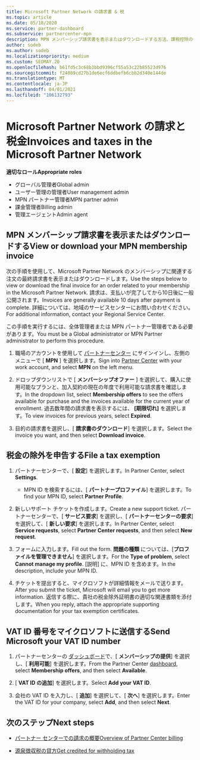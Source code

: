 ```yaml
---
title: Microsoft Partner Network の請求書 & 税
ms.topic: article
ms.date: 05/18/2020
ms.service: partner-dashboard
ms.subservice: partnercenter-mpn
description: MPN メンバーシップ請求書を表示またはダウンロードする方法、課税控除のファイル方法、および Microsoft の VAT ID 番号を送信する方法について説明します。
author: sodeb
ms.author: sodeb
ms.localizationpriority: medium
ms.custom: SEOMAY.20
ms.openlocfilehash: b61fd5c3c68b3bbd9396cf55a53c22b85523d976
ms.sourcegitcommit: f24089cd27b1de6ecf6ddbefb6cbb2d340e144de
ms.translationtype: MT
ms.contentlocale: ja-JP
ms.lasthandoff: 04/01/2021
ms.locfileid: "106132793"
---
```

# <a name="invoices-and-taxes-in-the-microsoft-partner-network"></a><span data-ttu-id="0a6d9-103">Microsoft Partner Network の請求と税金</span><span class="sxs-lookup"><span data-stu-id="0a6d9-103">Invoices and taxes in the Microsoft Partner Network</span></span>

<span data-ttu-id="0a6d9-104">**適切なロール**</span><span class="sxs-lookup"><span data-stu-id="0a6d9-104">**Appropriate roles**</span></span>

- <span data-ttu-id="0a6d9-105">グローバル管理者</span><span class="sxs-lookup"><span data-stu-id="0a6d9-105">Global admin</span></span>
- <span data-ttu-id="0a6d9-106">ユーザー管理の管理者</span><span class="sxs-lookup"><span data-stu-id="0a6d9-106">User management admin</span></span>
- <span data-ttu-id="0a6d9-107">MPN パートナー管理者</span><span class="sxs-lookup"><span data-stu-id="0a6d9-107">MPN partner admin</span></span>
- <span data-ttu-id="0a6d9-108">課金管理者</span><span class="sxs-lookup"><span data-stu-id="0a6d9-108">Billing admin</span></span>
- <span data-ttu-id="0a6d9-109">管理エージェント</span><span class="sxs-lookup"><span data-stu-id="0a6d9-109">Admin agent</span></span>

## <a name="view-or-download-your-mpn-membership-invoice"></a><span data-ttu-id="0a6d9-110">MPN メンバーシップ請求書を表示またはダウンロードする</span><span class="sxs-lookup"><span data-stu-id="0a6d9-110">View or download your MPN membership invoice</span></span>

<span data-ttu-id="0a6d9-111">次の手順を使用して、Microsoft Partner Network のメンバーシップに関連する注文の最終請求書を表示またはダウンロードします。</span><span class="sxs-lookup"><span data-stu-id="0a6d9-111">Use the steps below to view or download the final invoice for an order related to your membership in the Microsoft Partner Network.</span></span> <span data-ttu-id="0a6d9-112">請求は、支払いが完了してから10日後に一般公開されます。</span><span class="sxs-lookup"><span data-stu-id="0a6d9-112">Invoices are generally available 10 days after payment is complete.</span></span> <span data-ttu-id="0a6d9-113">詳細については、地域のサービスセンターにお問い合わせください。</span><span class="sxs-lookup"><span data-stu-id="0a6d9-113">For additional information, contact your Regional Service Center.</span></span>  

<span data-ttu-id="0a6d9-114">この手順を実行するには、全体管理者または MPN パートナー管理者である必要があります。</span><span class="sxs-lookup"><span data-stu-id="0a6d9-114">You must be a Global administrator or MPN Partner administrator to perform this procedure.</span></span> 

1.  <span data-ttu-id="0a6d9-115">職場のアカウントを使用して [パートナーセンター](https://partner.microsoft.com/dashboard/home) にサインインし、左側のメニューで [ **MPN** ] を選択します。</span><span class="sxs-lookup"><span data-stu-id="0a6d9-115">Sign into [Partner Center](https://partner.microsoft.com/dashboard/home) with your work account, and select **MPN** on the left menu.</span></span>

4.  <span data-ttu-id="0a6d9-116">ドロップダウンリストで [ **メンバーシップオファー** ] を選択して、購入に使用可能なプランと、加入契約の現在の年度で利用可能な請求書を確認します。</span><span class="sxs-lookup"><span data-stu-id="0a6d9-116">In the dropdown list, select **Membership offers** to see the offers available for purchase and the invoices available for the current year of enrollment.</span></span> <span data-ttu-id="0a6d9-117">過去数年間の請求書を表示するには、 **[期限切れ]** を選択します。</span><span class="sxs-lookup"><span data-stu-id="0a6d9-117">To view invoices for previous years, select **Expired**.</span></span>

6.  <span data-ttu-id="0a6d9-118">目的の請求書を選択し、[ **請求書のダウンロード**] を選択します。</span><span class="sxs-lookup"><span data-stu-id="0a6d9-118">Select the invoice you want, and then select **Download invoice**.</span></span> 

## <a name="file-a-tax-exemption"></a><span data-ttu-id="0a6d9-119">税金の除外を申告する</span><span class="sxs-lookup"><span data-stu-id="0a6d9-119">File a tax exemption</span></span>

1.  <span data-ttu-id="0a6d9-120">パートナーセンターで、[ **設定**] を選択します。</span><span class="sxs-lookup"><span data-stu-id="0a6d9-120">In Partner Center, select **Settings**.</span></span>
    - <span data-ttu-id="0a6d9-121">MPN ID を検索するには、[ **パートナープロファイル**] を選択します。</span><span class="sxs-lookup"><span data-stu-id="0a6d9-121">To find your MPN ID, select **Partner Profile**.</span></span>

2.  <span data-ttu-id="0a6d9-122">新しいサポート チケットを作成します。</span><span class="sxs-lookup"><span data-stu-id="0a6d9-122">Create a new support ticket.</span></span> <span data-ttu-id="0a6d9-123">パートナーセンターで、[ **サービス要求**] を選択し、[ **パートナーセンターの要求**] を選択して、[ **新しい要求**] を選択します。</span><span class="sxs-lookup"><span data-stu-id="0a6d9-123">In Partner Center, select **Service requests**, select **Partner Center requests**, and then select **New request**.</span></span>

3.  <span data-ttu-id="0a6d9-124">フォームに入力します。</span><span class="sxs-lookup"><span data-stu-id="0a6d9-124">Fill out the form.</span></span> <span data-ttu-id="0a6d9-125">**問題の種類** については、[**プロファイルを管理できません**] を選択します。</span><span class="sxs-lookup"><span data-stu-id="0a6d9-125">For the **Type of problem**, select **Cannot manage my profile**.</span></span> <span data-ttu-id="0a6d9-126">[説明] に、MPN ID を含めます。</span><span class="sxs-lookup"><span data-stu-id="0a6d9-126">In the description, include your MPN ID.</span></span>

4.  <span data-ttu-id="0a6d9-127">チケットを提出すると、マイクロソフトが詳細情報をメールで送ります。</span><span class="sxs-lookup"><span data-stu-id="0a6d9-127">After you submit the ticket, Microsoft will email you to get more information.</span></span> <span data-ttu-id="0a6d9-128">返信する際に、貴社の税金除外証明書の適切な関連書類を添付します。</span><span class="sxs-lookup"><span data-stu-id="0a6d9-128">When you reply, attach the appropriate supporting documentation for your tax exemption certificates.</span></span>

## <a name="send-microsoft-your-vat-id-number"></a><span data-ttu-id="0a6d9-129">VAT ID 番号をマイクロソフトに送信する</span><span class="sxs-lookup"><span data-stu-id="0a6d9-129">Send Microsoft your VAT ID number</span></span>

1.  <span data-ttu-id="0a6d9-130">パートナーセンターの [ダッシュボード](https://partner.microsoft.com/dashboard/home)で、[ **メンバーシップの提供**] を選択し、[ **利用可能**] を選択します。</span><span class="sxs-lookup"><span data-stu-id="0a6d9-130">From the Partner Center [dashboard](https://partner.microsoft.com/dashboard/home), select **Membership offers**, and then select **Available**.</span></span> 

2.  <span data-ttu-id="0a6d9-131">[ **VAT ID の追加**] を選択します。</span><span class="sxs-lookup"><span data-stu-id="0a6d9-131">Select **Add your VAT ID**.</span></span> 

3.  <span data-ttu-id="0a6d9-132">会社の VAT ID を入力し、[ **追加**] を選択して、[ **次へ**] を選択します。</span><span class="sxs-lookup"><span data-stu-id="0a6d9-132">Enter the VAT ID for your company, select **Add**, and then select **Next**.</span></span> 

## <a name="next-steps"></a><span data-ttu-id="0a6d9-133">次のステップ</span><span class="sxs-lookup"><span data-stu-id="0a6d9-133">Next steps</span></span>

- [<span data-ttu-id="0a6d9-134">パートナー センターでの請求の概要</span><span class="sxs-lookup"><span data-stu-id="0a6d9-134">Overview of Partner Center billing</span></span>](billing-basics.md)

- [<span data-ttu-id="0a6d9-135">源泉徴収税の貸方</span><span class="sxs-lookup"><span data-stu-id="0a6d9-135">Get credited for withholding tax</span></span>](withholding-tax-credit-form.md)